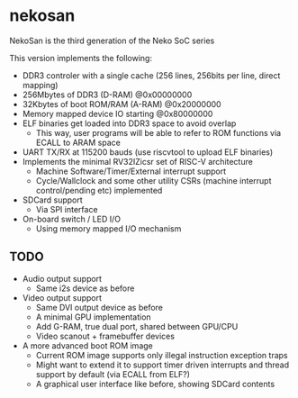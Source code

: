 # nekosan

NekoSan is the third generation of the Neko SoC series

This version implements the following:
- DDR3 controler with a single cache (256 lines, 256bits per line, direct mapping)
- 256Mbytes of DDR3 (D-RAM) @0x00000000
- 32Kbytes of boot ROM/RAM (A-RAM) @0x20000000
- Memory mapped device IO starting @0x80000000
- ELF binaries get loaded into DDR3 space to avoid overlap
  - This way, user programs will be able to refer to ROM functions via ECALL to ARAM space
- UART TX/RX at 115200 bauds (use riscvtool to upload ELF binaries)
- Implements the minimal RV32IZicsr set of RISC-V architecture
  - Machine Software/Timer/External interrupt support
  - Cycle/Wallclock and some other utility CSRs (machine interrupt control/pending etc) implemented
- SDCard support
  - Via SPI interface
- On-board switch / LED I/O
  - Using memory mapped I/O mechanism


## TODO
- Audio output support
  - Same i2s device as before
- Video output support
  - Same DVI output device as before
  - A minimal GPU implementation
  - Add G-RAM, true dual port, shared between GPU/CPU
  - Video scanout + framebuffer devices
- A more advanced boot ROM image
  - Current ROM image supports only illegal instruction exception traps
  - Might want to extend it to support timer driven interrupts and thread support by default (via ECALL from ELF?)
  - A graphical user interface like before, showing SDCard contents
